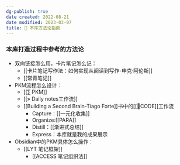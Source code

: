 ```yaml
---
dg-publish: true
date created: 2022-08-21
date modified: 2023-03-07
title: 🍫 本库方法论指南
---
```


### 本库打造过程中参考的方法论

- 双向链接怎么用，卡片笔记怎么记：
	- [[卡片笔记写作法：如何实现从阅读到写作-申克·阿伦斯]]
	- [[常青笔记]]
- PKM流程怎么设计：
	- [[∑ PKM]]
	- [[» Daily notes工作流]]
	- [[Building a Second Brain-Tiago Forte]]书中的[[🔡CODE]]工作流
		- Capture：[[一元化收集]]
		- Organize:[[PARA]]
		- Distill：[[渐进式总结]]
		- Express：本库就是我的成果展示
- Obsidian中的PKM具体怎么操作：
	- [[LYT 笔记框架]]
		- [[ACCESS 笔记组织法]]
